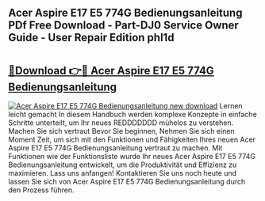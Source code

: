 ## Acer Aspire E17 E5 774G Bedienungsanleitung PDf Free Download - Part-DJ0 Service Owner Guide - User Repair Edition phl1d

# <h2><a href="http://df2rh4.blite.top/?on=Acer+Aspire+E17+E5+774G+Bedienungsanleitung">🔗Download 👉🔴 Acer Aspire E17 E5 774G Bedienungsanleitung</a></h2>

[![Acer Aspire E17 E5 774G Bedienungsanleitung new download](https://i.imgur.com/lujVjoI.png)](http://df2rh4.blite.top/?on=Acer+Aspire+E17+E5+774G+Bedienungsanleitung)
Lernen leicht gemacht In diesem Handbuch werden komplexe Konzepte in einfache Schritte unterteilt, um Ihr neues REDDDDDDD mühelos zu verstehen. Machen Sie sich vertraut Bevor Sie beginnen, Nehmen Sie sich einen Moment Zeit, um sich mit den Funktionen und Fähigkeiten Ihres neuen Acer Aspire E17 E5 774G Bedienungsanleitung vertraut zu machen. Mit Funktionen wie der Funktionsliste wurde Ihr neues Acer Aspire E17 E5 774G Bedienungsanleitung entwickelt, um die Produktivität und Effizienz zu maximieren. Lass uns anfangen! Kontaktieren Sie uns noch heute und lassen Sie sich von Acer Aspire E17 E5 774G Bedienungsanleitung durch den Prozess führen.
